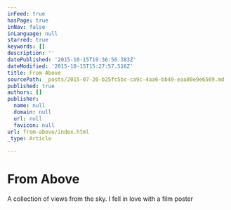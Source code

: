 ```yaml
---
inFeed: true
hasPage: true
inNav: false
inLanguage: null
starred: true
keywords: []
description: ''
datePublished: '2015-10-15T19:36:56.383Z'
dateModified: '2015-10-15T15:27:57.516Z'
title: From Above
sourcePath: _posts/2015-07-20-b25fc5bc-ca9c-4aa6-bb49-eaa80e9e6569.md
published: true
authors: []
publisher:
  name: null
  domain: null
  url: null
  favicon: null
url: from-above/index.html
_type: Article

---
```

# From Above

A collection of views from the sky. I fell in love with a film poster